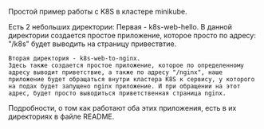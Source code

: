 Простой пример работы с K8S в кластере minikube.

Есть 2 небольших директории: 
    Первая - k8s-web-hello. 
    В данной директории создается простое приложение, которое просто по адресу: "/k8s" будет выводить на страницу привествтие.

    Вторая директория - k8s-web-to-nginx. 
    Здесь также создается простое приложение, которое по определенному адресу выводит приветствие, а также по адресу "/nginx", наше приложение будет обращаться внутри кластера K8S к сервису, у которого на подах будет запущено nginx приложение. И при обращении на этот адрес, будет просто выводиться приветственная страница nginx.

Подробности, о том как работают оба этих приложения, есть в их директориях в файле README.